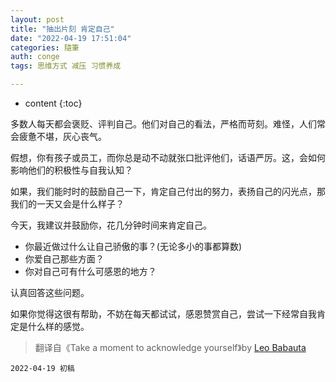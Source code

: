 ```yaml
---
layout: post
title: "抽出片刻 肯定自己"
date: "2022-04-19 17:51:04"
categories: 隨筆
auth: conge
tags: 思维方式 减压 习惯养成

---
```

* content
{:toc}

多数人每天都会褒贬、评判自己。他们对自己的看法，严格而苛刻。难怪，人们常会疲惫不堪，灰心丧气。

假想，你有孩子或员工，而你总是动不动就张口批评他们，话语严厉。这，会如何影响他们的积极性与自我认知？

如果，我们能时时的鼓励自己一下，肯定自己付出的努力，表扬自己的闪光点，那我们的一天又会是什么样子？

今天，我建议并鼓励你，花几分钟时间来肯定自己。

* 你最近做过什么让自己骄傲的事？(无论多小的事都算数)
* 你爱自己那些方面？
* 你对自己可有什么可感恩的地方？

认真回答这些问题。

如果你觉得这很有帮助，不妨在每天都试试，感恩赞赏自己，尝试一下经常自我肯定是什么样的感觉。

> 翻译自《Take a moment to acknowledge yourself》by [Leo Babauta](https://leobabauta.com/)


```
2022-04-19 初稿
```
